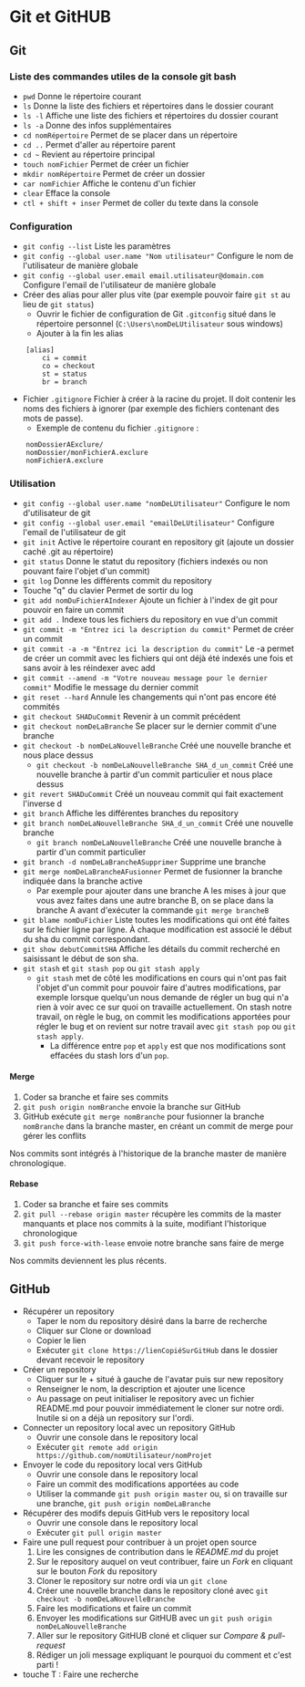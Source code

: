 # Git et GitHUB

## Git

### Liste des commandes utiles de la console git bash

* `pwd` Donne le répertoire courant
* `ls` Donne la liste des fichiers et répertoires dans le dossier courant
* `ls -l` Affiche une liste des fichiers et répertoires du dossier courant
* `ls -a` Donne des infos supplémentaires
* `cd nomRépertoire` Permet de se placer dans un répertoire
* `cd ..` Permet d'aller au répertoire parent
* `cd ~` Revient au répertoire principal
* `touch nomFichier` Permet de créer un fichier
* `mkdir nomRépertoire` Permet de créer un dossier
* `car nomFichier` Affiche le contenu d'un fichier
* `clear` Efface la console
* `ctl + shift + inser` Permet de coller du texte dans la console

### Configuration

* `git config --list` Liste les paramètres
* `git config --global user.name "Nom utilisateur"` Configure le nom de l'utilisateur de manière globale
* `git config --global user.email email.utilisateur@domain.com` Configure l'email de l'utilisateur de manière globale
* Créer des alias pour aller plus vite (par exemple pouvoir faire `git st` au lieu de `git status`)
    *   Ouvrir le fichier de configuration de Git `.gitconfig` situé dans le répertoire personnel (`C:\Users\nomDeLUtilisateur` sous windows)
    *   Ajouter à la fin les alias
```
    [alias]
        ci = commit
        co = checkout
        st = status
        br = branch
```

* Fichier `.gitignore` Fichier à créer à la racine du projet. Il doit contenir les noms des fichiers à ignorer (par exemple des fichiers contenant des mots de passe).  
    * Exemple de contenu du fichier `.gitignore` :
```
    nomDossierAExclure/
    nomDossier/monFichierA.exclure
    nomFichierA.exclure
```

### Utilisation

* `git config --global user.name "nomDeLUtilisateur"` Configure le nom d'utilisateur de git
* `git config --global user.email "emailDeLUtilisateur"` Configure l'email de l'utilisateur de git
* `git init` Active le répertoire courant en repository git (ajoute un dossier caché .git au répertoire)
* `git status` Donne le statut du repository (fichiers indexés ou non pouvant faire l'objet d'un commit)
* `git log` Donne les différents commit du repository
* Touche "q" du clavier Permet de sortir du log
* `git add nomDuFichierAIndexer` Ajoute un fichier à l'index de git pour pouvoir en faire un commit
* `git add .` Indexe tous les fichiers du repository en vue d'un commit
* `git commit -m "Entrez ici la description du commit"` Permet de créer un commit
* `git commit -a -m "Entrez ici la description du commit"` Le -a permet de créer un commit avec les fichiers qui ont déjà été indexés une fois et sans avoir à les réindexer avec add
* `git commit --amend -m "Votre nouveau message pour le dernier commit"` Modifie le message du dernier commit
* `git reset --hard` Annule les changements qui n'ont pas encore été commités
* `git checkout SHADuCommit` Revenir à un commit précédent
* `git checkout nomDeLaBranche` Se placer sur le dernier commit d'une branche
* `git checkout -b nomDeLaNouvelleBranche` Créé une nouvelle branche et nous place dessus
    * `git checkout -b nomDeLaNouvelleBranche SHA_d_un_commit` Créé une nouvelle branche à partir d'un commit particulier et nous place dessus
* `git revert SHADuCommit` Créé un nouveau commit qui fait exactement l'inverse d
* `git branch` Affiche les différentes branches du repository
* `git branch nomDeLaNouvelleBranche SHA_d_un_commit` Créé une nouvelle branche 
    * `git branch nomDeLaNouvelleBranche` Créé une nouvelle branche à partir d'un commit particulier
* `git branch -d nomDeLaBrancheASupprimer` Supprime une branche
* `git merge nomDeLaBrancheAFusionner` Permet de fusionner la branche indiquée dans la branche active
    * Par exemple pour ajouter dans une branche A les mises à jour que vous avez faites dans une autre branche B, on se place dans la branche A avant d'exécuter la commande `git merge brancheB`
* `git blame nomDuFichier` Liste toutes les modifications qui ont été faites sur le fichier ligne par ligne. À chaque modification est associé le début du sha du commit correspondant.
* `git show debutCommitSHA` Affiche les détails du commit recherché en saisissant le début de son sha.
* `git stash` et `git stash pop` ou `git stash apply`
    * `git stash` met de côté les modifications en cours qui n'ont pas fait l'objet d'un commit pour pouvoir faire d'autres modifications, par exemple lorsque quelqu'un nous demande de régler un bug qui n'a rien à voir avec ce sur quoi on travaille actuellement. On stash notre travail, on règle le bug, on commit les modifications apportées pour régler le bug et on revient sur notre travail avec `git stash pop` ou `git stash apply`.
        * La différence entre `pop` et `apply` est que nos modifications sont effacées du stash lors d'un `pop`.

#### Merge

1. Coder sa branche et faire ses commits
2. `git push origin nomBranche` envoie la branche sur GitHub
3. GitHub exécute `git merge nomBranche` pour fusionner la branche `nomBranche` dans la branche master, en créant un commit de merge pour gérer les conflits

Nos commits sont intégrés à l'historique de la branche master de manière chronologique.

#### Rebase

1. Coder sa branche et faire ses commits
2. `git pull --rebase origin master` récupère les commits de la master manquants et place nos commits à la suite, modifiant l'historique chronologique
3. `git push force-with-lease` envoie notre branche sans faire de merge

Nos commits deviennent les plus récents.

## GitHub

* Récupérer un repository
    *   Taper le nom du repository désiré dans la barre de recherche
    *   Cliquer sur Clone or download
    *   Copier le lien
    *   Exécuter `git clone https://lienCopiéSurGitHub` dans le dossier devant recevoir le repository
* Créer un repository
    *   Cliquer sur le + situé à gauche de l'avatar puis sur new repository
    *   Renseigner le nom, la description et ajouter une licence
    *   Au passage on peut initialiser le repository avec un fichier README.md pour pouvoir immédiatement le cloner sur notre ordi. Inutile si on a déjà un repository sur l'ordi.
* Connecter un repository local avec un repository GitHub
    *   Ouvrir une console dans le repository local
    *   Exécuter `git remote add origin https://github.com/nomUtilisateur/nomProjet`
* Envoyer le code du repository local vers GitHub
    *   Ouvrir une console dans le repository local
    *   Faire un commit des modifications apportées au code
    *   Utiliser la commande `git push origin master` ou, si on travaille sur une branche, `git push origin nomDeLaBranche`
* Récupérer des modifs depuis GitHub vers le repository local
    *   Ouvrir une console dans le repository local
    *   Exécuter `git pull origin master`
* Faire une pull request pour contribuer à un projet open source
    1.  Lire les consignes de contribution dans le _README.md_ du projet
    2.  Sur le repository auquel on veut contribuer, faire un _Fork_ en cliquant sur le bouton _Fork_ du repository
    3.  Cloner le repository sur notre ordi via un `git clone`
    4.  Créer une nouvelle branche dans le repository cloné avec `git checkout -b nomDeLaNouvelleBranche`
    5.  Faire les modifications et faire un commit
    6.  Envoyer les modifications sur GitHUB avec un `git push origin nomDeLaNouvelleBranche`
    7.  Aller sur le repository GitHUB cloné et cliquer sur _Compare & pull-request_
    8.  Rédiger un joli message expliquant le pourquoi du comment et c'est parti !
* touche T : Faire une recherche



